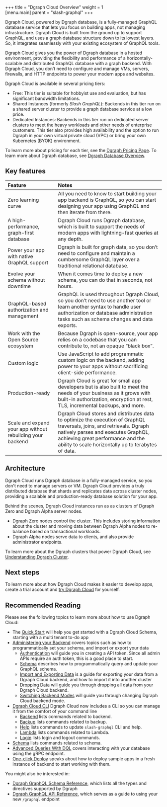 +++
title = "Dgraph Cloud Overview"
weight = 1   
[menu.main]
    parent = "slash-graphql"
+++


Dgraph Cloud, powered by Dgraph database, is a fully-managed GraphQL database
service that lets you focus on building apps, not managing infrastructure. Dgraph
Cloud is built from the ground up to support GraphQL, and uses a graph database
structure down to its lowest layers. So, it integrates seamlessly with your
existing ecosystem of GraphQL tools.

Dgraph Cloud gives you the power of Dgraph database in a hosted environment,
providing the flexibility and performance of a horizontally-scalable and 
distributed GraphQL database with a graph backend. With Dgraph Cloud, you
don’t need to configure and manage VMs, servers, firewalls, and HTTP endpoints
to power your modern apps and websites. 

Dgraph Cloud is available in several pricing tiers:
* Free: This tier is suitable for hobbyist use and evaluation, but has significant bandwidth limitations.
* Shared Instances (formerly *Slash GraphQL*): Backends in this tier run on a shared server cluster to provide a graph database service at a low price.
* Dedicated Instances: Backends in this tier run on dedicated server clusters to meet the heavy workloads and other needs of enterprise customers. This tier also provides high availability and the option to run Dgraph in your own virtual private cloud (VPC) or bring your own Kubernetes (BYOK) environment.

To learn more about pricing for each tier, see the [Dgraph Pricing Page](https://dgraph.io/pricing).
To learn more about Dgraph database, see [Dgraph Database Overview](https://dgraph.io/docs/dgraph-overview/).


## Key features

| Feature        | Notes     |
| :------------- | :------------- |
| Zero learning curve | All you need to know to start building your app backend  is GraphQL, so you can start designing your app using GraphQL and then iterate from there. |
| A high-performance, graph-first database | Dgraph Cloud runs Dgraph database, which is built to support the needs of modern apps with lightning-fast queries at any depth. |
| Power your app with native GraphQL support | Dgraph is built for graph data, so you don’t need to configure and maintain a cumbersome GraphQL layer over a traditional relational database. |
| Evolve your schema without downtime | When it comes time to deploy a new schema, you can do that in seconds, not hours. |
| GraphQL-based authorization and management | GraphQL is used throughout Dgraph Cloud, so you don’t need to use another tool or learn another syntax to handle user authorization or database administration tasks such as schema changes and data exports. |
| Work with the Open Source ecosystem | Because Dgraph is open-source, your app relies on a codebase that you can contribute to, not an opaque “black box”. |
| Custom logic | Use JavaScript to add programmatic custom logic on the backend, adding power to your apps without sacrificing client-side performance. |
| Production-ready | Dgraph Cloud is great for small app developers but is also built to meet the needs of your business as it grows with built-in authorization, encryption at rest, TLS, incremental backups, and more. |
| Scale and expand your app without rebuilding your backend | Dgraph Cloud stores and distributes data to optimize the execution of GraphQL traversals, joins, and retrievals. Dgraph natively parses and executes GraphQL, achieving great performance and the ability to scale horizontally up to terabytes of data. |

## Architecture

Dgraph Cloud runs Dgraph database in a fully-managed service, so you don't need
to manage servers or VM. Dgraph Cloud provides a truly distributed database that shards and
replicates data across cluster nodes, providing a scalable and production-ready
database solution for your app.

Behind the scenes, Dgraph Cloud instances run as as clusters of Dgraph Zero and
Dgraph Alpha server nodes.

*  Dgraph Zero nodes control the cluster. This includes storing information
   about the cluster and moving data between Dgraph Alpha nodes to re-balance
   based on transactional workloads.
*  Dgraph Alpha nodes serve data to clients, and also provide administrator
   endpoints.

To learn more about the Dgraph clusters that power Dgraph Cloud, see
[Understanding Dgraph Cluster](https://dgraph.io/docs/deploy/cluster-setup/#understanding-dgraph-cluster).

## Next steps

To learn more about how Dgraph Cloud makes it easier to develop apps, create a
trial account and [try Dgraph Cloud](https://cloud.dgraph.io) for yourself.

## Recommended Reading

Please see the following topics to learn more about how to use Dgraph Cloud:

- The [Quick Start](/slash-quick-start) will help you get started with a Dgraph Cloud Schema, starting with a multi tenant to-do app
- [Administering your Backend](/admin/overview) covers topics such as how to programmatically set your schema, and import or export your data
  - [Authentication](/admin/authentication) will guide you in creating a API token. Since all admin APIs require an auth token, this is a good place to start.
  - [Schema](/admin/schema) describes how to programmatically query and update your GraphQL schema.
  - [Import and Exporting Data](/admin/import-export) is a guide for exporting your data from a Dgraph Cloud backend, and how to import it into another cluster
  - [Dropping Data](/admin/drop-data) will guide you through dropping all data from your Dgraph Cloud backend.
  - [Switching Backend Modes](/admin/backend-modes) will guide you through changing Dgraph Cloud backend mode.
- [Dgraph Cloud CLI](/slash-cli/overview/) Dgraph Cloud now includes a CLI so you can manage it from the comfort of your command line
  - [Backend](/slash-cli/backend) lists commands related to backend.
  - [Backup](/slash-cli/backup) lists commands related to backup.
  - [Help](/slash-cli/help-update) lists commands to update `slash-graphql` CLI and help.
  - [Lambda](/slash-cli/lambda) lists commands related to Lambda.
  - [Login](/slash-cli/login) lists login and logout commands.
- [Schema](/slash-cli/schema) lists commands related to schema.
- [Advanced Queries With DQL](/advanced-queries) covers interacting with your database using the gRPC endpoint.
- [One-click Deploy](/one-click-deploy) speaks about how to deploy sample apps in a fresh instance of backend to start working with them.

You might also be interested in:

- [Dgraph GraphQL Schema Reference](https://dgraph.io/docs/graphql/schema/schema-overview), which lists all the types and directives supported by Dgraph
- [Dgraph GraphQL API Reference](https://dgraph.io/docs/graphql/api/api-overview), which serves as a guide to using your new `/graphql` endpoint
